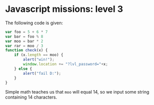 # Javascript missions: level 3

The following code is given:

```javascript
var foo = 5 + 6 * 7 
var bar = foo % 8
var moo = bar * 2
var rar = moo / 3
function check(x) {
	if (x.length == moo) {
		alert("win!");
		window.location += "?lvl_password="+x;
	} else {
		alert("fail D:");
	}
}
```

Simple math teaches us that `moo` will equal 14, so we input some string containing 14 characters.

